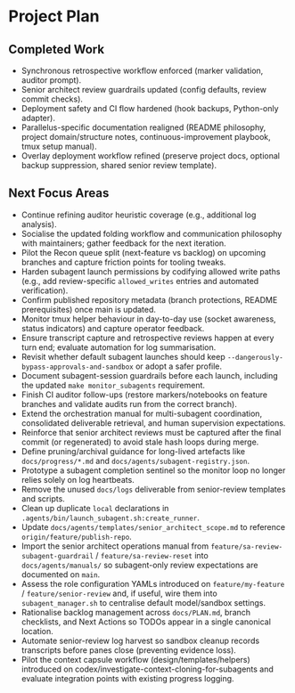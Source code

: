 # Project Plan

## Completed Work
- Synchronous retrospective workflow enforced (marker validation, auditor prompt).
- Senior architect review guardrails updated (config defaults, review commit checks).
- Deployment safety and CI flow hardened (hook backups, Python-only adapter).
- Parallelus-specific documentation realigned (README philosophy, project domain/structure notes, continuous-improvement playbook, tmux setup manual).
- Overlay deployment workflow refined (preserve project docs, optional backup suppression, shared senior review template).

## Next Focus Areas
- Continue refining auditor heuristic coverage (e.g., additional log analysis).
- Socialise the updated folding workflow and communication philosophy with maintainers; gather feedback for the next iteration.
- Pilot the Recon queue split (next-feature vs backlog) on upcoming branches and capture friction points for tooling tweaks.
- Harden subagent launch permissions by codifying allowed write paths (e.g., add review-specific `allowed_writes` entries and automated verification).
- Confirm published repository metadata (branch protections, README prerequisites) once main is updated.
- Monitor tmux helper behaviour in day-to-day use (socket awareness, status indicators) and capture operator feedback.
- Ensure transcript capture and retrospective reviews happen at every turn end; evaluate automation for log summarisation.
- Revisit whether default subagent launches should keep `--dangerously-bypass-approvals-and-sandbox` or adopt a safer profile.
- Document subagent-session guardrails before each launch, including the updated `make monitor_subagents` requirement.
- Finish CI auditor follow-ups (restore markers/notebooks on feature branches and validate audits run from the correct branch).
- Extend the orchestration manual for multi-subagent coordination, consolidated deliverable retrieval, and human supervision expectations.
- Reinforce that senior architect reviews must be captured after the final commit (or regenerated) to avoid stale hash loops during merge.
- Define pruning/archival guidance for long-lived artefacts like `docs/progress/*.md` and `docs/agents/subagent-registry.json`.
- Prototype a subagent completion sentinel so the monitor loop no longer relies solely on log heartbeats.
- Remove the unused `docs/logs` deliverable from senior-review templates and scripts.
- Clean up duplicate `local` declarations in `.agents/bin/launch_subagent.sh:create_runner`.
- Update `docs/agents/templates/senior_architect_scope.md` to reference `origin/feature/publish-repo`.
- Import the senior architect operations manual from `feature/sa-review-subagent-guardrail` / `feature/sa-review-reset` into `docs/agents/manuals/` so subagent-only review expectations are documented on `main`.
- Assess the role configuration YAMLs introduced on `feature/my-feature` / `feature/senior-review` and, if useful, wire them into `subagent_manager.sh` to centralise default model/sandbox settings.
- Rationalise backlog management across `docs/PLAN.md`, branch checklists, and Next Actions so TODOs appear in a single canonical location.
- Automate senior-review log harvest so sandbox cleanup records transcripts before panes close (preventing evidence loss).
- Pilot the context capsule workflow (design/templates/helpers) introduced on codex/investigate-context-cloning-for-subagents and evaluate integration points with existing progress logging.
